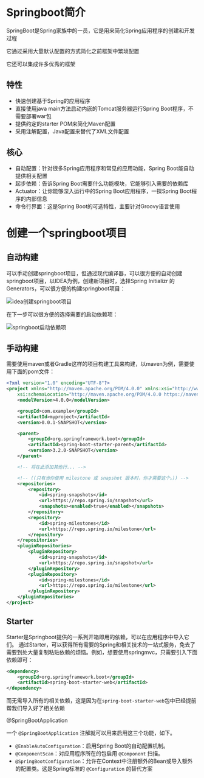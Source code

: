 # Springboot简介

SpringBoot是Spring家族中的一员，它是用来简化Spring应用程序的创建和开发过程

它通过采用大量默认配置的方式简化之前框架中繁琐配置

它还可以集成许多优秀的框架

## 特性

* 快速创建基于Spring的应用程序
* 直接使用java main方法启动内嵌的Tomcat服务器运行Spring Boot程序，不需要部署war包
* 提供约定的starter POM来简化Maven配置
* 采用注解配置，Java配置来替代了XML文件配置

## 核心

* 自动配置：针对很多Spring应用程序和常见的应用功能，Spring Boot能自动提供相关配置
* 起步依赖：告诉Spring Boot需要什么功能模块，它能够引入需要的依赖库
* Actuator：让你能够深入运行中的Spring Boot应用程序，一探Spring Boot程序的内部信息
* 命令行界面：这是Spring Boot的可选特性，主要针对Groovy语言使用

# 创建一个springboot项目

## 自动构建

可以手动创建springboot项目，但通过现代编译器，可以很方便的自动创建springboot项目，以IDEA为例，创建新项目时，选择Spring Initializr 的Generators，可以很方便的构建springboot项目：

![idea创建springboot项目](https://gitee.com/wangziming707/note-pic/raw/master/img/idea%E5%88%9B%E5%BB%BAspringboot%E9%A1%B9%E7%9B%AE.png)

在下一步可以很方便的选择需要的启动依赖项：

![springboot启动依赖项](https://gitee.com/wangziming707/note-pic/raw/master/img/springboot%E5%90%AF%E5%8A%A8%E4%BE%9D%E8%B5%96%E9%A1%B9.png)



## 手动构建

需要使用maven或者Gradle这样的项目构建工具来构建，以maven为例，需要使用下面的pom文件：

~~~xml
<?xml version="1.0" encoding="UTF-8"?>
<project xmlns="http://maven.apache.org/POM/4.0.0" xmlns:xsi="http://www.w3.org/2001/XMLSchema-instance"
    xsi:schemaLocation="http://maven.apache.org/POM/4.0.0 https://maven.apache.org/xsd/maven-4.0.0.xsd">
    <modelVersion>4.0.0</modelVersion>

    <groupId>com.example</groupId>
    <artifactId>myproject</artifactId>
    <version>0.0.1-SNAPSHOT</version>

    <parent>
        <groupId>org.springframework.boot</groupId>
        <artifactId>spring-boot-starter-parent</artifactId>
        <version>3.2.0-SNAPSHOT</version>
    </parent>

    <!-- 将在此添加其他行... -->

    <!-- ((只有当你使用 milestone 或 snapshot 版本时，你才需要这个。)) -->
    <repositories>
        <repository>
            <id>spring-snapshots</id>
            <url>https://repo.spring.io/snapshot</url>
            <snapshots><enabled>true</enabled></snapshots>
        </repository>
        <repository>
            <id>spring-milestones</id>
            <url>https://repo.spring.io/milestone</url>
        </repository>
    </repositories>
    <pluginRepositories>
        <pluginRepository>
            <id>spring-snapshots</id>
            <url>https://repo.spring.io/snapshot</url>
        </pluginRepository>
        <pluginRepository>
            <id>spring-milestones</id>
            <url>https://repo.spring.io/milestone</url>
        </pluginRepository>
    </pluginRepositories>
</project>
~~~

## Starter

Starter是Springboot提供的一系列开箱即用的依赖，可以在应用程序中导入它们。 通过Starter，可以获得所有需要的Spring和相关技术的一站式服务，免去了需要到处大量复制粘贴依赖的烦恼。例如，想要使用springmvc，只需要引入下面依赖即可：

~~~xml
<dependency>
    <groupId>org.springframework.boot</groupId>
    <artifactId>spring-boot-starter-web</artifactId>
</dependency>
~~~

而无需导入所有的相关依赖，这是因为在`spring-boot-starter-web`包中已经提前帮我们导入好了相关依赖

@SpringBootApplication

一个 `@SpringBootApplication` 注解就可以用来启用这三个功能，如下。

- `@EnableAutoConfiguration`：启用Spring Boot的自动配置机制。
- `@ComponentScan`：对应用程序所在的包启用 `@Component` 扫描。
- `@SpringBootConfiguration`：允许在Context中注册额外的Bean或导入额外的配置类。这是Spring标准的 `@Configuration` 的替代方案



